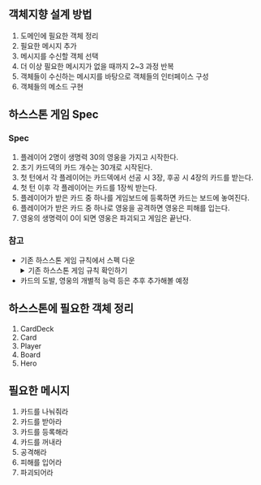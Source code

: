 ## 객체지향 설계 방법
1. 도메인에 필요한 객체 정리 
2. 필요한 메시지 추가 
3. 메시지를 수신할 객체 선택 
4. 더 이상 필요한 메시지가 없을 때까지 2~3 과정 반복 
5. 객체들이 수신하는 메시지를 바탕으로 객체들의 인터페이스 구성 
6. 객체들의 메소드 구현 



## 하스스톤 게임 Spec
### Spec
1. 플레이어 2명이 생명력 30의 영웅을 가지고 시작한다.
2. 초기 카드덱의 카드 개수는 30개로 시작된다.  
3. 첫 턴에서 각 플레이어는 카드덱에서 선공 시 3장, 후공 시 4장의 카드를 받는다.
4. 첫 턴 이후 각 플레이어는 카드를 1장씩 받는다. 
5. 플레이어가 받은 카드 중 하나를 게임보드에 등록하면 카드는 보드에 놓여진다.
6. 플레이어가 받은 카드 중 하나로 영웅을 공격하면 영웅은 피해를 입는다.
7. 영웅의 생명력이 0이 되면 영웅은 파괴되고 게임은 끝난다.

### 참고
- 기존 하스스톤 게임 규칙에서 스펙 다운
  <details>
    <summary>기존 하스스톤 게임 규칙 확인하기</summary>
      <div>
         1. 플레이어 2명의 영웅이 각 30의 생명력을 가지고 시작한다. <br> 
         2. 상대 영웅의 생명력이 0 이하로 감소되면 승리한다. <br>
         3. 각 플레이어는 카드덱을 가진다. <br>
         4. 덱의 카드 개수는 30장으로 고정된다. <br>
         5. 덱에 같은 카드는 2장까지 넣을 수 있다. <br>
         6. 일반 카드와 황금 카드는 같은 카드로 취급되므로 일반 2장, 황금 2장을 넣을 수 없다. <br>
         7. 게임 시작 후 선후공은 무작위로 결정된다. <br>
         8. 게임 시작 후 선공은 카드 3장, 후공은 카드 4장을 받는다. <br>
         9. 후공은 추가적으로 '동전 한 닢' 카드를 받는다. <br>
            1. 동전 한 닢 카드는 해당 턴에서만 일시적으로 마나를 1 상승시킨다. <br>
         10. 패에 있는 카드가 10장이면 이후로 뽑는 카드는 파괴된다.<br>
         11. 각 플레이어는 마나를 가진다. <br>
         12. 각 플레이어는 턴이 끝나면 마나가 1 늘어난다. <br>
         13. 마나의 최대 수는 10이다. <br>
         14. 덱에 있는 카드를 사용할 때 마나가 소모된다. <br>
         15. 덱에 있는 카드를 사용할 때 카드별로 소모되는 마나는 차이가 있다. <br>
         16. 덱에 있는 카드는 카드의 성격에 따라 직접 영웅을 공격할 수도, 게임보드에 등록할 수도 있다. 
      </div>
   </details> 
- 카드의 도발, 영웅의 개별적 능력 등은 추후 추가해볼 예정



## 하스스톤에 필요한 객체 정리 
1. CardDeck
2. Card
3. Player
4. Board
5. Hero



## 필요한 메시지
1. 카드를 나눠줘라
2. 카드를 받아라
3. 카드를 등록해라 
4. 카드를 꺼내라 
5. 공격해라
6. 피해를 입어라
7. 파괴되어라